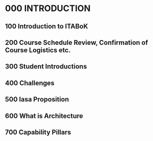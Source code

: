 # 000 INTRODUCTION

## 100 Introduction to ITABoK

## 200 Course Schedule Review, Confirmation of Course Logistics etc.

## 300 Student Introductions

## 400 Challenges

## 500 Iasa Proposition

## 600 What is Architecture

## 700 Capability Pillars
